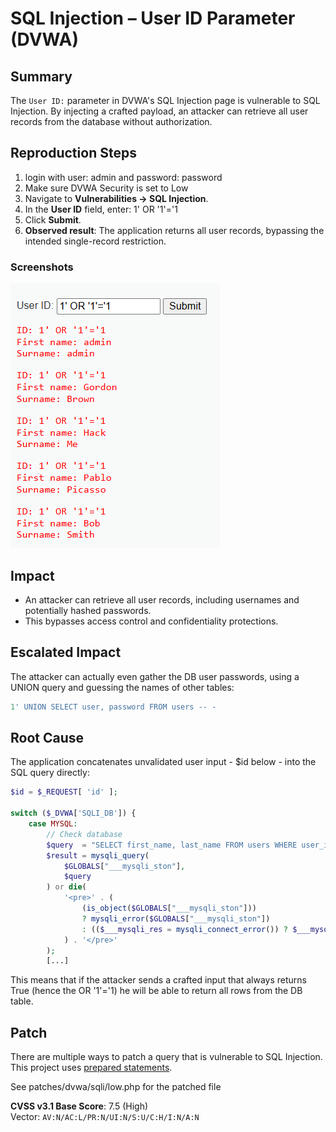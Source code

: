 # SQL Injection – User ID Parameter (DVWA)

## Summary
The `User ID:` parameter in DVWA's SQL Injection page is vulnerable to SQL Injection.
By injecting a crafted payload, an attacker can retrieve all user records from the database without authorization.

## Reproduction Steps
1. login with user: admin and password: password
2. Make sure DVWA Security is set to Low
3. Navigate to **Vulnerabilities → SQL Injection**.
4. In the **User ID** field, enter: 1' OR '1'='1
5. Click **Submit**.
6. **Observed result**: The application returns all user records, bypassing the intended single-record restriction.

### Screenshots
![DVWA SQLi result showing all users](./images/dvwa-sqli-low-output.png)

## Impact
- An attacker can retrieve all user records, including usernames and potentially hashed passwords.
- This bypasses access control and confidentiality protections.

## Escalated Impact
The attacker can actually even gather the DB user passwords, using a UNION query and guessing the names of other tables:

```sql
1' UNION SELECT user, password FROM users -- -
```

## Root Cause
The application concatenates unvalidated user input - $id below - into the SQL query directly:

```php
$id = $_REQUEST[ 'id' ];

switch ($_DVWA['SQLI_DB']) {
    case MYSQL:
        // Check database
        $query  = "SELECT first_name, last_name FROM users WHERE user_id = '$id';";
        $result = mysqli_query(
            $GLOBALS["___mysqli_ston"],  
            $query
        ) or die(
            '<pre>' . (
                (is_object($GLOBALS["___mysqli_ston"])) 
                ? mysqli_error($GLOBALS["___mysqli_ston"]) 
                : (($___mysqli_res = mysqli_connect_error()) ? $___mysqli_res : false)
            ) . '</pre>'
        );
        [...]
```
This means that if the attacker sends a crafted input that always returns True (hence the OR '1'='1) he will be able to return all rows from the DB table.

## Patch

There are multiple ways to patch a query that is vulnerable to SQL Injection.
This project uses [prepared statements](https://cheatsheetseries.owasp.org/cheatsheets/SQL_Injection_Prevention_Cheat_Sheet.html).

See patches/dvwa/sqli/low.php for the patched file 

**CVSS v3.1 Base Score**: 7.5 (High)  
Vector: `AV:N/AC:L/PR:N/UI:N/S:U/C:H/I:N/A:N`
